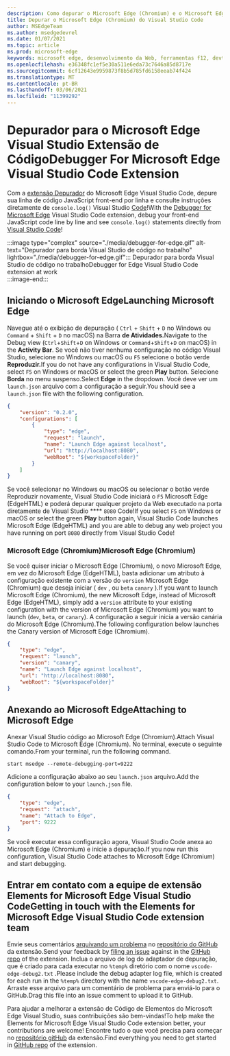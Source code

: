 ```yaml
---
description: Como depurar o Microsoft Edge (Chromium) e o Microsoft Edge (EdgeHTML) Visual Studio Code
title: Depurar o Microsoft Edge (Chromium) do Visual Studio Code
author: MSEdgeTeam
ms.author: msedgedevrel
ms.date: 01/07/2021
ms.topic: article
ms.prod: microsoft-edge
keywords: microsoft edge, desenvolvimento da Web, ferramentas f12, devtools, vs code, código do visual studio, depurador
ms.openlocfilehash: e36348fc1ef5e30a511e6eda73c7646a85d8717e
ms.sourcegitcommit: 6cf12643e9959873f8b5d785fd6158eeab74f424
ms.translationtype: MT
ms.contentlocale: pt-BR
ms.lasthandoff: 03/06/2021
ms.locfileid: "11399292"
---
```

# <a name="debugger-for-microsoft-edge-visual-studio-code-extension"></a><span data-ttu-id="c0f47-104">Depurador para o Microsoft Edge Visual Studio Extensão de Código</span><span class="sxs-lookup"><span data-stu-id="c0f47-104">Debugger For Microsoft Edge Visual Studio Code Extension</span></span>  

<span data-ttu-id="c0f47-105">Com a [extensão Depurador][VisualstudioMarketplaceDebuggerMicrosoftEdge] do Microsoft Edge Visual Studio Code, depure sua linha de código JavaScript front-end por linha e consulte instruções diretamente de `console.log()` Visual Studio [Code][VisualstudioCode]!</span><span class="sxs-lookup"><span data-stu-id="c0f47-105">With the [Debugger for Microsoft Edge][VisualstudioMarketplaceDebuggerMicrosoftEdge] Visual Studio Code extension, debug your front-end JavaScript code line by line and see `console.log()` statements directly from [Visual Studio Code][VisualstudioCode]!</span></span>  

:::image type="complex" source="./media/debugger-for-edge.gif" alt-text="Depurador para borda Visual Studio de código no trabalho" lightbox="./media/debugger-for-edge.gif":::
   <span data-ttu-id="c0f47-107">Depurador para borda Visual Studio de código no trabalho</span><span class="sxs-lookup"><span data-stu-id="c0f47-107">Debugger for Edge Visual Studio Code extension at work</span></span>  
:::image-end:::

<!--![Debugger for Edge Visual Studio Code extension at work][ImageGifDebuggerEdge]  -->  

## <a name="launching-microsoft-edge"></a><span data-ttu-id="c0f47-108">Iniciando o Microsoft Edge</span><span class="sxs-lookup"><span data-stu-id="c0f47-108">Launching Microsoft Edge</span></span>  

<span data-ttu-id="c0f47-109">Navegue até o exibição de depuração \( `Ctrl` + `Shift` + `D` no Windows ou `Command` + `Shift` + `D` no macOS\) na Barra **de Atividades.**</span><span class="sxs-lookup"><span data-stu-id="c0f47-109">Navigate to the Debug view \(`Ctrl`+`Shift`+`D` on Windows or `Command`+`Shift`+`D` on macOS\) in the **Activity Bar**.</span></span>  <span data-ttu-id="c0f47-110">Se você não tiver nenhuma configuração no código Visual Studio, selecione no Windows ou macOS ou `F5` selecione o botão verde **Reproduzir.**</span><span class="sxs-lookup"><span data-stu-id="c0f47-110">If you do not have any configurations in Visual Studio Code, select `F5` on Windows or macOS or select the green **Play** button.</span></span>  <span data-ttu-id="c0f47-111">Selecione **Borda** no menu suspenso.</span><span class="sxs-lookup"><span data-stu-id="c0f47-111">Select **Edge** in the dropdown.</span></span>  <span data-ttu-id="c0f47-112">Você deve ver um `launch.json` arquivo com a configuração a seguir.</span><span class="sxs-lookup"><span data-stu-id="c0f47-112">You should see a `launch.json` file with the following configuration.</span></span>  

```json
{
    "version": "0.2.0",
    "configurations": [
        {
            "type": "edge",
            "request": "launch",
            "name": "Launch Edge against localhost",
            "url": "http://localhost:8080",
            "webRoot": "${workspaceFolder}"
        }
    ]
}
```  

<span data-ttu-id="c0f47-113">Se você selecionar no Windows ou macOS ou selecionar o botão verde Reproduzir novamente, Visual Studio Code iniciará o `F5` Microsoft Edge \(EdgeHTML\) e poderá depurar qualquer projeto da Web executado na porta diretamente de Visual Studio \*\*\*\* `8080` Code!</span><span class="sxs-lookup"><span data-stu-id="c0f47-113">If you select `F5` on Windows or macOS or select the green **Play** button again, Visual Studio Code launches Microsoft Edge \(EdgeHTML\) and you are able to debug any web project you have running on port `8080` directly from Visual Studio Code!</span></span>  

### <a name="microsoft-edge-chromium"></a><span data-ttu-id="c0f47-114">Microsoft Edge (Chromium)</span><span class="sxs-lookup"><span data-stu-id="c0f47-114">Microsoft Edge (Chromium)</span></span>  

<span data-ttu-id="c0f47-115">Se você quiser iniciar o Microsoft Edge \(Chromium\), o novo Microsoft Edge, em vez do Microsoft Edge \(EdgeHTML\), basta adicionar um atributo à configuração existente com a versão do `version` Microsoft Edge \(Chromium\) que deseja iniciar \( `dev` , ou `beta` `canary` \).</span><span class="sxs-lookup"><span data-stu-id="c0f47-115">If you want to launch Microsoft Edge \(Chromium\), the new Microsoft Edge, instead of Microsoft Edge \(EdgeHTML\), simply add a `version` attribute to your existing configuration with the version of Microsoft Edge \(Chromium\) you want to launch \(`dev`, `beta`, or `canary`\).</span></span>  <span data-ttu-id="c0f47-116">A configuração a seguir inicia a versão canária do Microsoft Edge \(Chromium\).</span><span class="sxs-lookup"><span data-stu-id="c0f47-116">The following configuration below launches the Canary version of Microsoft Edge \(Chromium\).</span></span>  

```json
{
    "type": "edge",
    "request": "launch",
    "version": "canary",
    "name": "Launch Edge against localhost",
    "url": "http://localhost:8080",
    "webRoot": "${workspaceFolder}"
}
```  

## <a name="attaching-to-microsoft-edge"></a><span data-ttu-id="c0f47-117">Anexando ao Microsoft Edge</span><span class="sxs-lookup"><span data-stu-id="c0f47-117">Attaching to Microsoft Edge</span></span>  

<span data-ttu-id="c0f47-118">Anexar Visual Studio código ao Microsoft Edge \(Chromium\).</span><span class="sxs-lookup"><span data-stu-id="c0f47-118">Attach Visual Studio Code to Microsoft Edge \(Chromium\).</span></span>  <span data-ttu-id="c0f47-119">No terminal, execute o seguinte comando.</span><span class="sxs-lookup"><span data-stu-id="c0f47-119">From your terminal, run the following command.</span></span>  

```shell
start msedge --remote-debugging-port=9222
```  

<span data-ttu-id="c0f47-120">Adicione a configuração abaixo ao seu `launch.json` arquivo.</span><span class="sxs-lookup"><span data-stu-id="c0f47-120">Add the configuration below to your `launch.json` file.</span></span>   

```json
{
    "type": "edge",
    "request": "attach",
    "name": "Attach to Edge",
    "port": 9222
}
```  

<span data-ttu-id="c0f47-121">Se você executar essa configuração agora, Visual Studio Code anexa ao Microsoft Edge \(Chromium\) e inicie a depuração.</span><span class="sxs-lookup"><span data-stu-id="c0f47-121">If you now run this configuration, Visual Studio Code attaches to Microsoft Edge \(Chromium\) and start debugging.</span></span>  

## <a name="getting-in-touch-with-the-elements-for-microsoft-edge-visual-studio-code-extension-team"></a><span data-ttu-id="c0f47-122">Entrar em contato com a equipe de extensão Elements for Microsoft Edge Visual Studio Code</span><span class="sxs-lookup"><span data-stu-id="c0f47-122">Getting in touch with the Elements for Microsoft Edge Visual Studio Code extension team</span></span>    

<span data-ttu-id="c0f47-123">Envie seus comentários [arquivando um problema][GithubMicrosoftVscodeEdgeDebug2NewIssue] no [repositório do GitHub][GithubMicrosoftVscodeEdgeDebug2] da extensão.</span><span class="sxs-lookup"><span data-stu-id="c0f47-123">Send your feedback by [filing an issue][GithubMicrosoftVscodeEdgeDebug2NewIssue] against in the [GitHub repo][GithubMicrosoftVscodeEdgeDebug2] of the extension.</span></span>  <span data-ttu-id="c0f47-124">Inclua o arquivo de log do adaptador de depuração, que é criado para cada executar no `%temp%` diretório com o nome `vscode-edge-debug2.txt` .</span><span class="sxs-lookup"><span data-stu-id="c0f47-124">Please include the debug adapter log file, which is created for each run in the `%temp%` directory with the name `vscode-edge-debug2.txt`.</span></span>  <span data-ttu-id="c0f47-125">Arraste esse arquivo para um comentário de problema para enviá-lo para o GitHub.</span><span class="sxs-lookup"><span data-stu-id="c0f47-125">Drag this file into an issue comment to upload it to GitHub.</span></span>  

<span data-ttu-id="c0f47-126">Para ajudar a melhorar a extensão de Código de Elementos do Microsoft Edge Visual Studio, suas contribuições são bem-vindas!</span><span class="sxs-lookup"><span data-stu-id="c0f47-126">To help make the Elements for Microsoft Edge Visual Studio Code extension better, your contributions are welcome!</span></span>  <span data-ttu-id="c0f47-127">Encontre tudo o que você precisa para começar no [repositório gitHub][GithubMicrosoftVscodeEdgeDebug2] da extensão.</span><span class="sxs-lookup"><span data-stu-id="c0f47-127">Find everything you need to get started in [GitHub repo][GithubMicrosoftVscodeEdgeDebug2] of the extension.</span></span>  


<!-- image links -->  

<!--[ImageGifDebuggerEdge]: ./media/debugger-for-edge.gif "Debugger for Edge Visual Studio Code extension in action"  -->  
[ImagePngDebuggerEdge]: ./media/debugger-for-edge.png "Depurador para borda Visual Studio extensão de código em ação"  

<!--links -->  

[VisualstudioCode]: https://code.visualstudio.com "Visual Studio Código"  
[VisualStudioCodeDocs]: https://code.visualstudio.com/Docs "Documentação | Visual Studio Código"   

[GithubMicrosoftVscodeEdgeDebug2]: https://github.com/Microsoft/vscode-edge-debug2 "microsoft/vscode-edge-debug2 | GitHub"  
[GithubMicrosoftVscodeEdgeDebug2NewIssue]: https://github.com/Microsoft/vscode-edge-debug2/issues/new "Novo problema - microsoft/vscode-edge-debug2 | GitHub"  

[VisualstudioMarketplaceDebuggerMicrosoftEdge]: https://marketplace.visualstudio.com/items?itemName=msjsdiag.debugger-for-edge "Depurador para o Microsoft Edge | Visual Studio Marketplace"  
